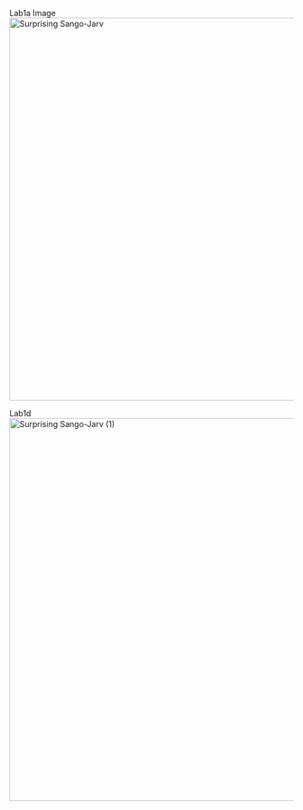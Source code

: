 Lab1a Image
<img width="1600" height="680" alt="Surprising Sango-Jarv" src="https://github.com/user-attachments/assets/1b4bc73b-fdb3-40f2-8ed0-bf5e3be6a27d" />

Lab1d
<img width="1600" height="680" alt="Surprising Sango-Jarv (1)" src="https://github.com/user-attachments/assets/1b65a71a-d969-4f4d-92cd-31dc8603b8e2" />
